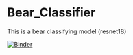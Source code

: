 # Bear_Classifier
This is a bear classifying model (resnet18)

[![Binder](https://mybinder.org/badge_logo.svg)](https://mybinder.org/v2/gh/Achebi/Bear_Classifier/main?filepath=%2Fvoila%2Frender%2FAchebiBearClassifier.ipynb)
